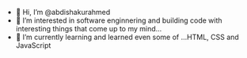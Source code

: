 - 👋 Hi, I’m @abdishakurahmed
- 👀 I’m interested in software enginnering and building code with interesting things that come up to my mind...
- 🌱 I’m currently learning and learned even some of ...HTML, CSS and JavaScript

<!---
abdishakurahmed/abdishakurahmed is a ✨ special ✨ repository because its `README.md` (this file) appears on your GitHub profile.
You can click the Preview link to take a look at your changes.
--->

